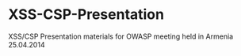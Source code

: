 XSS-CSP-Presentation
====================

XSS/CSP Presentation materials for OWASP meeting held in Armenia 25.04.2014
